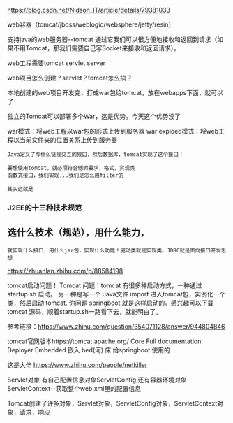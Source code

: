 https://blog.csdn.net/Nidson_IT/article/details/79381033

web容器（tomcat/jboss/weblogic/websphere/jetty/resin）


支持java的web服务器--tomcat
通过它我们可以很方便地接收和返回到请求（如果不用Tomcat，那我们需要自己写Socket来接收和返回请求）。

web工程需要tomcat
servlet server


web项目怎么创建？servlet？tomcat怎么搞？


本地创建的web项目开发完，打成war包给tomcat，放在webapps下面，就可以了

独立的Tomcat可以部署多个War，这是优势。今天这个优势没了


war模式：将web工程以war包的形式上传到服务器
war exploed模式：将web工程以当前文件夹的位置关系上传到服务器


    Java定义了与什么链接交互的接口，然后数据库，tomcat实现了这个接口！

    要想使用tomcat，就必须符合他的要求，格式，实现类
    函数式接口，我们实现...我们是怎么用filter的
    
    其实这就是
###      J2EE的十三种技术规范

##   选什么技术（规范），用什么能力，
    就实现什么接口，用什么jar包，实现什么功能！驱动类就是实现类。JDBC就是面向接口开发思想

https://zhuanlan.zhihu.com/p/88584198


tomcat启动问题！
Tomcat 问题：tomcat 有很多种启动方式，一种通过 startup.sh 启动。
另一种是写一个 Java文件 import 进入tomcat包，实例化一个类，然后启动 tomcat. 
你问题 springboot 就是这样启动的。感兴趣可以下载 tomcat 源码，顺着startup.sh一路看下去，就能明白了。







参考链接：https://www.zhihu.com/question/354071128/answer/944804846


tomcat官网版本https://tomcat.apache.org/
Core
Full documentation:
Deployer
Embedded 嵌入  bed(河) 床   给springboot 使用的

这是大佬
https://www.zhihu.com/people/netkiller


Servlet对象 有自己配置信息对象ServletConfig 还有容器环境对象ServletContext--获取整个web.xml里的配置信息

Tomcat创建了许多对象，Servlet对象，ServletConfig对象，ServletContext对象，请求，响应
